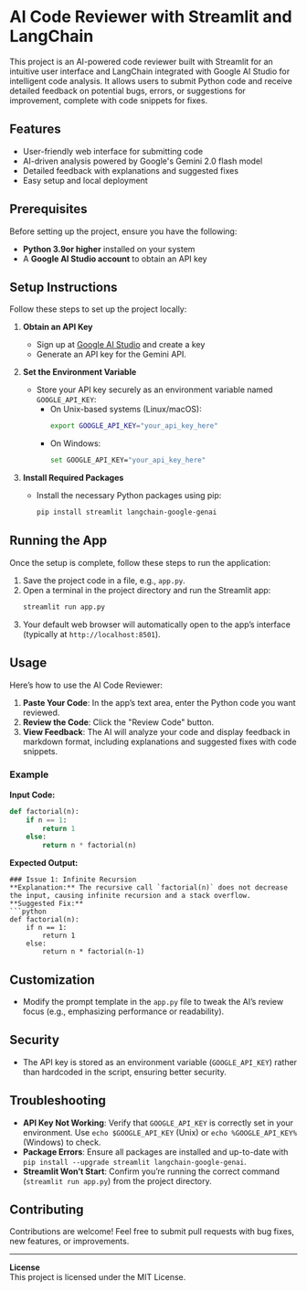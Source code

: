 # AI Code Reviewer with Streamlit and LangChain

This project is an AI-powered code reviewer built with Streamlit for an intuitive user interface and LangChain integrated with Google AI Studio for intelligent code analysis. It allows users to submit Python code and receive detailed feedback on potential bugs, errors, or suggestions for improvement, complete with code snippets for fixes.

## Features

- User-friendly web interface for submitting code
- AI-driven analysis powered by Google's Gemini 2.0 flash model
- Detailed feedback with explanations and suggested fixes
- Easy setup and local deployment

## Prerequisites

Before setting up the project, ensure you have the following:

- **Python 3.9or higher** installed on your system
- A **Google AI Studio account** to obtain an API key

## Setup Instructions

Follow these steps to set up the project locally:

1. **Obtain an API Key**  
   - Sign up at [Google AI Studio](https://aistudio.google.com/apike/) and create a key 
   - Generate an API key for the Gemini API.

2. **Set the Environment Variable**  
   - Store your API key securely as an environment variable named `GOOGLE_API_KEY`:  
     - On Unix-based systems (Linux/macOS):  
       ```bash
       export GOOGLE_API_KEY="your_api_key_here"
       ```  
     - On Windows:  
       ```bash
       set GOOGLE_API_KEY="your_api_key_here"
       ```

3. **Install Required Packages**  
   - Install the necessary Python packages using pip:  
     ```bash
     pip install streamlit langchain-google-genai
     ```

## Running the App

Once the setup is complete, follow these steps to run the application:

1. Save the project code in a file, e.g., `app.py`.  
2. Open a terminal in the project directory and run the Streamlit app:  
   ```bash
   streamlit run app.py
   ```  
3. Your default web browser will automatically open to the app’s interface (typically at `http://localhost:8501`).

## Usage

Here’s how to use the AI Code Reviewer:

1. **Paste Your Code**: In the app’s text area, enter the Python code you want reviewed.  
2. **Review the Code**: Click the "Review Code" button.  
3. **View Feedback**: The AI will analyze your code and display feedback in markdown format, including explanations and suggested fixes with code snippets.

### Example

**Input Code:**  
```python
def factorial(n):
    if n == 1:
        return 1
    else:
        return n * factorial(n)
```

**Expected Output:**  
```
### Issue 1: Infinite Recursion
**Explanation:** The recursive call `factorial(n)` does not decrease the input, causing infinite recursion and a stack overflow.  
**Suggested Fix:**  
```python
def factorial(n):
    if n == 1:
        return 1
    else:
        return n * factorial(n-1)
```


## Customization

- Modify the prompt template in the `app.py` file to tweak the AI’s review focus (e.g., emphasizing performance or readability).

## Security

- The API key is stored as an environment variable (`GOOGLE_API_KEY`) rather than hardcoded in the script, ensuring better security.

## Troubleshooting

- **API Key Not Working**: Verify that `GOOGLE_API_KEY` is correctly set in your environment. Use `echo $GOOGLE_API_KEY` (Unix) or `echo %GOOGLE_API_KEY%` (Windows) to check.  
- **Package Errors**: Ensure all packages are installed and up-to-date with `pip install --upgrade streamlit langchain-google-genai`.  
- **Streamlit Won’t Start**: Confirm you’re running the correct command (`streamlit run app.py`) from the project directory.

## Contributing

Contributions are welcome! Feel free to submit pull requests with bug fixes, new features, or improvements.

---


**License**  
This project is licensed under the MIT License.
